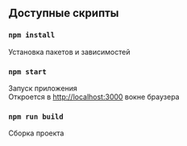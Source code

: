 ## Доступные скрипты

### `npm install`
Установка пакетов и зависимостей

### `npm start`
Запуск приложения<br>
Откроется в [http://localhost:3000](http://localhost:3000) вокне браузера

### `npm run build`
Сборка проекта


